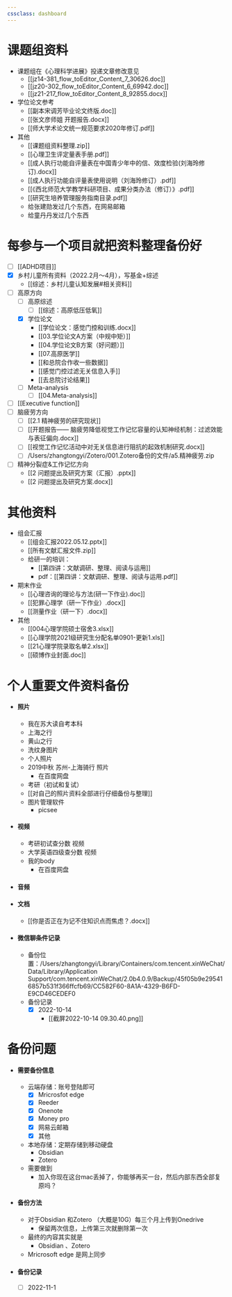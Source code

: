 ```yaml
---
cssclass: dashboard
---
```

# 课题组资料
- 课题组在《心理科学进展》投递文章修改意见
	- [[jz14-381_flow_toEditor_Content_7_30626.doc]]
	- [[jz20-302_flow_toEditor_Content_6_69942.doc]]
	- [[jz21-217_flow_toEditor_Content_8_92855.docx]]
- 学位论文参考
	- [[副本宋调芳毕业论文终版.doc]]
	- [[张文彦师姐 开题报告.docx]]
	- [[师大学术论文统一规范要求2020年修订.pdf]]
- 其他
	- [[课题组资料整理.zip]]
	- [[心理卫生评定量表手册.pdf]]
	- [[成人执行功能自评量表在中国青少年中的信、效度检验(刘海玲修订).docx]]
	- [[成人执行功能自评量表使用说明（刘海玲修订）.pdf]]
	- [[《西北师范大学教学科研项目、成果分类办法（修订）》.pdf]]
	- [[研究生培养管理服务指南目录.pdf]]
	- 给张建勋发过几个东西，在网易邮箱
	- 给童丹丹发过几个东西
# 每参与一个项目就把资料整理备份好
- [ ] [[ADHD项目]]
- [x] 乡村儿童所有资料（2022.2月～4月），写基金+综述
	- [[综述：乡村儿童认知发展#相关资料]]
- [ ] 高原方向
	- [ ] 高原综述 
		- [ ] [[综述：高原低压低氧]]
	- [x] 学位论文
		- [[学位论文：感觉门控和训练.docx]]
		- [[03.学位论文A方案（中规中矩）]]
		- [[04.学位论文B方案（好问题）]]
		- [[07.高原医学]]
		- [[和总院合作收一些数据]]
		- [[感觉门控过滤无关信息入手]]
		- [[去总院讨论结果]]
	- [ ] Meta-analysis
		- [ ] [[04.Meta-analysis]]
- [ ] [[Executive function]]
- [ ] 脑疲劳方向
	- [ ] [[2.1 精神疲劳的研究现状]]
	- [ ] [[开题报告—— 脑疲劳降低视觉工作记忆容量的认知神经机制：过滤效能与表征偏向.docx]]
	- [ ] [[视觉工作记忆活动中对无关信息进行阻抗的起效机制研究.docx]]
	- [ ] /Users/zhangtongyi/Zotero/001.Zotero备份的文件/a5.精神疲劳.zip
- [ ] 精神分裂症&工作记忆方向
	- [[2  问题提出及研究方案（汇报）.pptx]]
	- [[2  问题提出及研究方案.docx]]
# 其他资料
- 组会汇报
	- [[组会汇报2022.05.12.pptx]]
	- [[所有文献汇报文件.zip]]
	- 给研一的培训：
		- [[第四讲：文献调研、整理、阅读与运用]]
		- pdf：[[第四讲：文献调研、整理、阅读与运用.pdf]]
- 期末作业
	- [[心理咨询的理论与方法(研一下作业).doc]]
	- [[犯罪心理学（研一下作业）.docx]]
	- [[测量作业（研一下）.docx]]
- 其他
	- [[004心理学院硕士宿舍3.xlsx]]
	- [[心理学院2021级研究生分配名单0901-更新1.xls]]
	- [[21心理学院录取名单2.xlsx]]
	- [[硕博作业封面.doc]]
# 个人重要文件资料备份
- #### 照片
	- 我在苏大读自考本科
	- 上海之行 
	- 黄山之行 
	- 洗纹身图片
	- 个人照片
	- 2019中秋 苏州-上海骑行 照片
		- 在百度网盘
	- 考研（初试和复试）
	- [[对自己的照片资料全部进行仔细备份与整理]]
	- 图片管理软件
		- picsee
- #### 视频
	- 考研初试查分数 视频
	- 大学英语四级查分数 视频
	- 我的body
		- 在百度网盘
- #### 音频
- #### 文档
	- [[你是否正在为记不住知识点而焦虑？.docx]]
- #### 微信聊条件记录
	- 备份位置：/Users/zhangtongyi/Library/Containers/com.tencent.xinWeChat/Data/Library/Application Support/com.tencent.xinWeChat/2.0b4.0.9/Backup/45f05b9e295416857b531f366ffcfb69/CC582F60-8A1A-4329-B6FD-E9CD46CEDEF0
	- 备份记录
		- [x] 2022-10-14
			- [[截屏2022-10-14 09.30.40.png]]
# 备份问题
- #### 需要备份信息
	- 云端存储：账号登陆即可
		- [x] Mricrosfot edge
		- [x] Reeder
		- [x] Onenote
		- [x] Money pro
		- [x] 网易云邮箱
		- [x] 其他
	- 本地存储：定期存储到移动硬盘
		- Obsidian 
		- Zotero
	- 需要做到
		- 加入你现在这台mac丢掉了，你能够再买一台，然后内部东西全部复原吗？
- #### 备份方法
	- 对于Obsidian 和Zotero （大概是10G）每三个月上传到Onedrive
		- 保留两次信息，上传第三次就删除第一次
	- 最终的内容其实就是
		- Obsidian 、Zotero
	- Mricrosoft edge 是网上同步
- #### 备份记录
	- [ ] 2022-11-1